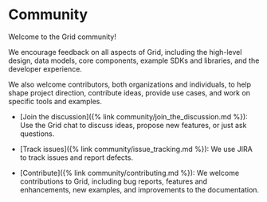 # Community

<!--
  Copyright (c) 2018-2024, Bitwise IO, Inc.
  Copyright (c) 2015-2017, Intel Corporation.
  Licensed under Creative Commons Attribution 4.0 International License
  https://creativecommons.org/licenses/by/4.0/
-->

Welcome to the Grid community!

We encourage feedback on all aspects of Grid, including the high-level design,
data models, core components, example SDKs and libraries, and the developer
experience.

We also welcome contributors, both organizations and individuals, to help
shape project direction, contribute ideas, provide use cases, and work on
specific tools and examples.

* [Join the discussion]({% link community/join_the_discussion.md %}):
  Use the Grid chat to discuss ideas, propose new features, or just ask
  questions.

* [Track issues]({% link community/issue_tracking.md %}):
  We use JIRA to track issues and report defects.

* [Contribute]({% link community/contributing.md %}):
  We welcome contributions to Grid, including bug reports, features
  and enhancements, new examples, and improvements to the documentation.
